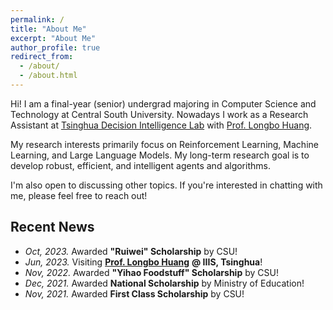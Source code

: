 ```yaml
---
permalink: /
title: "About Me"
excerpt: "About Me"
author_profile: true
redirect_from: 
  - /about/
  - /about.html
---
```


Hi! I am a final-year (senior) undergrad majoring in Computer Science and Technology at Central South University. Nowadays I work as a Research Assistant at [Tsinghua Decision Intelligence Lab](https://people.iiis.tsinghua.edu.cn/~dilab/) with [Prof. Longbo Huang](https://people.iiis.tsinghua.edu.cn/~huang/).

My research interests primarily focus on Reinforcement Learning, Machine Learning, and Large Language Models. My long-term research goal is to develop robust, efficient, and intelligent agents and algorithms.

I'm also open to discussing other topics. If you're interested in chatting with me, please feel free to reach out!

## Recent News
- *Oct, 2023.* Awarded **"Ruiwei" Scholarship** by CSU!
- *Jun, 2023.* Visiting [**Prof. Longbo Huang**](https://people.iiis.tsinghua.edu.cn/~huang/) **@ IIIS, Tsinghua**!
- *Nov, 2022.* Awarded **"Yihao Foodstuff" Scholarship** by CSU!
- *Dec, 2021.* Awarded **National Scholarship** by Ministry of Education!
- *Nov, 2021.* Awarded **First Class Scholarship** by CSU!
